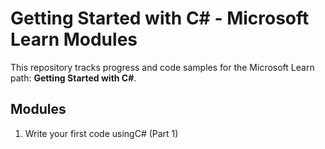 # Getting Started with C# - Microsoft Learn Modules

This repository tracks progress and code samples for the Microsoft Learn path: **Getting Started with C#**.

## Modules

1. Write your first code usingC# (Part 1)